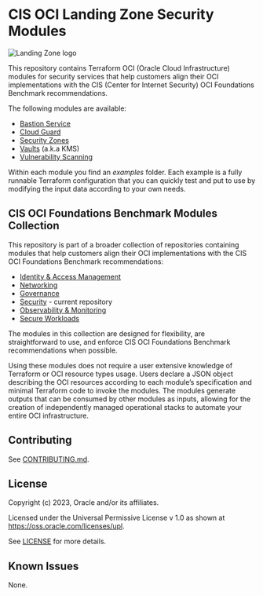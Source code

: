 # CIS OCI Landing Zone Security Modules

![Landing Zone logo](./landing_zone_300.png)

This repository contains Terraform OCI (Oracle Cloud Infrastructure) modules for security services that help customers align their OCI implementations with the CIS (Center for Internet Security) OCI Foundations Benchmark recommendations.

The following modules are available:
- [Bastion Service](./bastion/)
- [Cloud Guard](./cloud-guard/)
- [Security Zones](./security-zones/)
- [Vaults](./vaults/) (a.k.a KMS)
- [Vulnerability Scanning](./vss/)

Within each module you find an *examples* folder. Each example is a fully runnable Terraform configuration that you can quickly test and put to use by modifying the input data according to your own needs.  

## CIS OCI Foundations Benchmark Modules Collection

This repository is part of a broader collection of repositories containing modules that help customers align their OCI implementations with the CIS OCI Foundations Benchmark recommendations:
- [Identity & Access Management](https://github.com/oracle-quickstart/terraform-oci-cis-landing-zone-iam)
- [Networking](https://github.com/oracle-quickstart/terraform-oci-cis-landing-zone-networking)
- [Governance](https://github.com/oracle-quickstart/terraform-oci-cis-landing-zone-governance)
- [Security](https://github.com/oracle-quickstart/terraform-oci-cis-landing-zone-security) - current repository
- [Observability & Monitoring](https://github.com/oracle-quickstart/terraform-oci-cis-landing-zone-observability)
- [Secure Workloads](https://github.com/oracle-quickstart/terraform-oci-secure-workloads)

The modules in this collection are designed for flexibility, are straightforward to use, and enforce CIS OCI Foundations Benchmark recommendations when possible.

Using these modules does not require a user extensive knowledge of Terraform or OCI resource types usage. Users declare a JSON object describing the OCI resources according to each module’s specification and minimal Terraform code to invoke the modules. The modules generate outputs that can be consumed by other modules as inputs, allowing for the creation of independently managed operational stacks to automate your entire OCI infrastructure.

## Contributing
See [CONTRIBUTING.md](./CONTRIBUTING.md).

## License
Copyright (c) 2023, Oracle and/or its affiliates.

Licensed under the Universal Permissive License v 1.0 as shown at https://oss.oracle.com/licenses/upl.

See [LICENSE](./LICENSE) for more details.

## Known Issues
None.